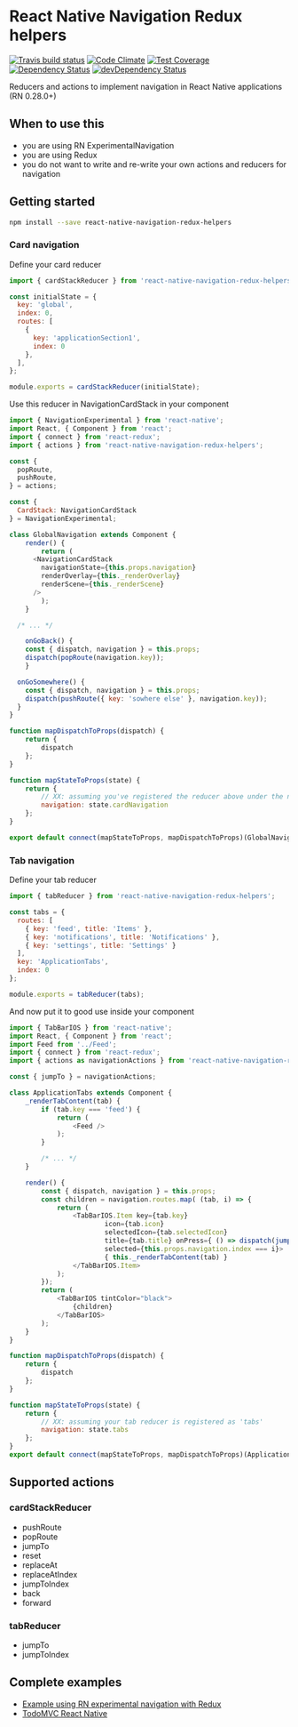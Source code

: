 # React Native Navigation Redux helpers
[![Travis build status](http://img.shields.io/travis/thebakeryio/react-native-navigation-redux-helpers.svg?style=flat)](https://travis-ci.org/thebakeryio/react-native-navigation-redux-helpers)
[![Code Climate](https://codeclimate.com/github/thebakeryio/react-native-navigation-redux-helpers/badges/gpa.svg)](https://codeclimate.com/github/thebakeryio/react-native-navigation-redux-helpers)
[![Test Coverage](https://codeclimate.com/github/thebakeryio/react-native-navigation-redux-helpers/badges/coverage.svg)](https://codeclimate.com/github/thebakeryio/react-native-navigation-redux-helpers)
[![Dependency Status](https://david-dm.org/thebakeryio/react-native-navigation-redux-helpers.svg)](https://david-dm.org/thebakeryio/react-native-navigation-redux-helpers)
[![devDependency Status](https://david-dm.org/thebakeryio/react-native-navigation-redux-helpers/dev-status.svg)](https://david-dm.org/thebakeryio/react-native-navigation-redux-helpers#info=devDependencies)

Reducers and actions to implement navigation in React Native applications (RN 0.28.0+)

## When to use this

- you are using RN ExperimentalNavigation
- you are using Redux
- you do not want to write and re-write your own actions and reducers for navigation

## Getting started

```bash
npm install --save react-native-navigation-redux-helpers
```

### Card navigation

Define your card reducer 

```javascript
import { cardStackReducer } from 'react-native-navigation-redux-helpers';

const initialState = {
  key: 'global',
  index: 0,
  routes: [
    {
	  key: 'applicationSection1',
      index: 0
    },
  ],
};

module.exports = cardStackReducer(initialState);
```

Use this reducer in NavigationCardStack in your component

```javascript
import { NavigationExperimental } from 'react-native';
import React, { Component } from 'react';
import { connect } from 'react-redux';
import { actions } from 'react-native-navigation-redux-helpers';

const {
  popRoute,
  pushRoute,
} = actions;

const {
  CardStack: NavigationCardStack
} = NavigationExperimental;

class GlobalNavigation extends Component {
	render() {
		return (
      <NavigationCardStack
        navigationState={this.props.navigation}
        renderOverlay={this._renderOverlay}
        renderScene={this._renderScene}
      />
		);
	}

  /* ... */

	onGoBack() {
    const { dispatch, navigation } = this.props;
    dispatch(popRoute(navigation.key));
	}

  onGoSomewhere() {
    const { dispatch, navigation } = this.props;
    dispatch(pushRoute({ key: 'sowhere else' }, navigation.key));
  }
}

function mapDispatchToProps(dispatch) {
	return {
		dispatch
	};
}

function mapStateToProps(state) {
	return {
	    // XX: assuming you've registered the reducer above under the name 'cardNavigation'
		navigation: state.cardNavigation
	};
}

export default connect(mapStateToProps, mapDispatchToProps)(GlobalNavigation);

```

### Tab navigation

Define your tab reducer

```javascript
import { tabReducer } from 'react-native-navigation-redux-helpers';

const tabs = {
  routes: [
    { key: 'feed', title: 'Items' },
    { key: 'notifications', title: 'Notifications' },
    { key: 'settings', title: 'Settings' }
  ],
  key: 'ApplicationTabs',
  index: 0
};

module.exports = tabReducer(tabs);
```

And now put it to good use inside your component

```javascript
import { TabBarIOS } from 'react-native';
import React, { Component } from 'react';
import Feed from '../Feed';
import { connect } from 'react-redux';
import { actions as navigationActions } from 'react-native-navigation-redux-helpers';

const { jumpTo } = navigationActions;

class ApplicationTabs extends Component {
	_renderTabContent(tab) {
		if (tab.key === 'feed') {
			return (
				<Feed />
			);
		}

		/* ... */
	}

	render() {
		const { dispatch, navigation } = this.props;
		const children = navigation.routes.map( (tab, i) => {
			return (
				<TabBarIOS.Item key={tab.key}
						icon={tab.icon}
						selectedIcon={tab.selectedIcon}
						title={tab.title} onPress={ () => dispatch(jumpTo(i, navigation.key)) }
						selected={this.props.navigation.index === i}>
						{ this._renderTabContent(tab) }
				</TabBarIOS.Item>
			);
		});
		return (
			<TabBarIOS tintColor="black">
				{children}
			</TabBarIOS>
		);
	}
}

function mapDispatchToProps(dispatch) {
	return {
		dispatch
	};
}

function mapStateToProps(state) {
	return {
		// XX: assuming your tab reducer is registered as 'tabs'
		navigation: state.tabs
	};
}
export default connect(mapStateToProps, mapDispatchToProps)(ApplicationTabs);
```

## Supported actions

### cardStackReducer

- pushRoute
- popRoute
- jumpTo
- reset
- replaceAt
- replaceAtIndex
- jumpToIndex
- back
- forward

### tabReducer

- jumpTo
- jumpToIndex

## Complete examples

- [Example using RN experimental navigation with Redux](https://github.com/thebakeryio/react-native-complex-nav)
- [TodoMVC React Native](https://github.com/thebakeryio/todomvc-react-native)

